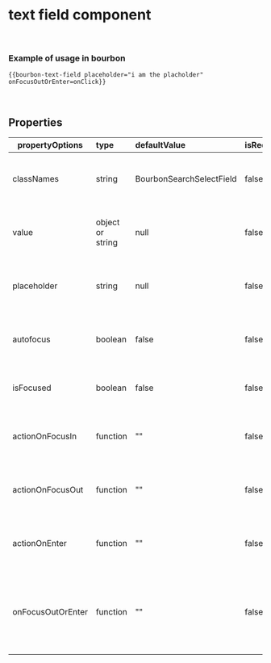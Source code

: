
# text field component

&nbsp;

### Example of usage in bourbon
```
{{bourbon-text-field placeholder="i am the placholder" onFocusOutOrEnter=onClick}}
```
&nbsp;

## Properties
| propertyOptions | type | defaultValue | isRequired | description | options |
|----------|:----------|:--------------|:------------|:-------------|:------|
| classNames | string | BourbonSearchSelectField | false | can modify styles and spacing for the search select field ||
| value | object or string | null | false | add if want to show default value on load||
| placeholder | string | null | false | if you want a placehoder prompt to guide user| for example, "Select a Salesforce object..."|
| autofocus | boolean | false | false | if you want the text field focused on load ||
| isFocused | boolean | false | false | if you want the text field is focused ||
| actionOnFocusIn | function | "" | false | action to be taken when focused into the text field ||
| actionOnFocusOut | function | "" | false | action to be taken when focused out of the text field ||
| actionOnEnter | function | "" | false | action to be taken when pressing enter in the text field ||
| onFocusOutOrEnter | function | "" | false | action to be taken when focused out of or when pressing enter in the text field ||
